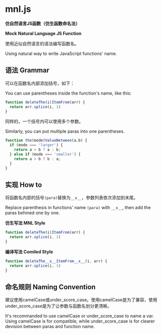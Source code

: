# mnl.js

**仿自然语言JS函数（仿生函数命名法）**

**Mock Natural Language JS Function**

使用近似自然语言的语法编写函数名。

Using natural way to write JavaScript functions' name.

## 语法 Grammar

可以在函数名内部添加括号，如下：

You can use parentheses inside the function's name, like this:

```js
function deleteThe(i)ItemFrom(arr) {
  return arr.splice(i, 1)
}
```

同样的，一个括号内可以使用多个参数。

Similarly, you can put multiple paras into one parentheses.

```js
function the(mode)ValueBetween(a,b) {
  if (mode === 'larger') {
    return a > b ? a : b;
  } else if (mode === 'smaller') {
    return a > b ? b : a;
  }
}
```

## 实现 How to

将函数名内部的括号`(para)`替换为`__x__`，参数列表依次添加到末尾。

Replace parenthesis in functions' name `(para)` with `__x__`, then add the paras behined one by one.

**仿生写法 MNL Style**

```js
function deleteThe(i)ItemFrom(arr) {
  return arr.splice(i, 1)
}
```

**编译写法 Comiled Style**

```js
function deleteThe__x__ItemFrom__x__(i, arr) {
  return arr.splice(i, 1)
}
```

## 命名规则 Naming Convention

建议使用camelCase或under_score_case。使用camelCase是为了兼容，使用under_score_case是为了让参数与函数名划分更清晰。

It's recommanded to use camelCase or under_score_case to name a var. Using camelCase is for compatible, while under_score_case is for clearer devision between paras and function name.
